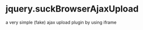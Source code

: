 jquery.suckBrowserAjaxUpload
============================

a very simple (fake) ajax upload plugin by using iframe
